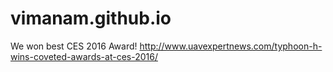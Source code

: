 # vimanam.github.io

We won best CES 2016 Award!
http://www.uavexpertnews.com/typhoon-h-wins-coveted-awards-at-ces-2016/

